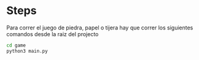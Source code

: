 # Steps


Para correr el juego de piedra, papel o tijera hay que correr los siguientes comandos desde la raiz del projecto
```sh
cd game
python3 main.py
```